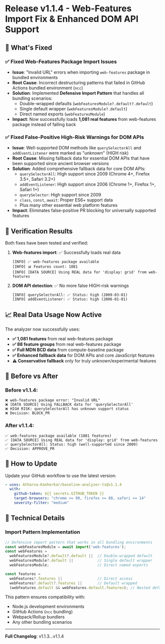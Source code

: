 # Release v1.1.4 - Web-Features Import Fix & Enhanced DOM API Support

## 🚀 What's Fixed

### ✅ Fixed Web-Features Package Import Issues
- **Issue**: "Invalid URL" errors when importing `web-features` package in bundled environments
- **Root Cause**: Incorrect destructuring patterns that failed in GitHub Actions bundled environment (`ncc`)
- **Solution**: Implemented **Defensive Import Pattern** that handles all bundling scenarios:
  - Double-wrapped defaults (`webFeaturesModule?.default?.default`)
  - Single default wrapper (`webFeaturesModule?.default`) 
  - Direct named exports (`webFeaturesModule`)
- **Impact**: Now successfully loads **1,081 real features** from web-features package instead of falling back

### ✅ Fixed False-Positive High-Risk Warnings for DOM APIs
- **Issue**: Well-supported DOM methods like `querySelectorAll` and `addEventListener` were marked as "unknown" (HIGH risk)
- **Root Cause**: Missing fallback data for essential DOM APIs that have been supported since ancient browser versions
- **Solution**: Added comprehensive fallback data for core DOM APIs:
  - `querySelectorAll`: High support since 2009 (Chrome 4+, Firefox 3.5+, Safari 3.2+)
  - `addEventListener`: High support since 2006 (Chrome 1+, Firefox 1+, Safari 1+)
  - `querySelector`: High support since 2009
  - `class`, `const`, `await`: Proper ES6+ support data
  - Plus many other essential web platform features
- **Impact**: Eliminates false-positive PR blocking for universally supported features

## 🧪 Verification Results

Both fixes have been tested and verified:

1. **Web-features import**: ✅ Successfully loads real data
   ```
   [INFO] ✅ web-features package available 
   [INFO] 📊 Features count: 1081 
   [INFO] [DATA SOURCE] Using REAL data for 'display: grid' from web-features
   ```

2. **DOM API detection**: ✅ No more false HIGH-risk warnings
   ```
   [INFO] querySelectorAll: ✅ Status: high (2009-03-01)
   [INFO] addEventListener: ✅ Status: high (2006-01-01)
   ```

## 📈 Real Data Usage Now Active

The analyzer now successfully uses:
- **✅ 1,081 features** from real web-features package  
- **✅ 88 feature groups** from real web-features package
- **✅ Full MDN BCD data** from compute-baseline package
- **✅ Enhanced fallback data** for DOM APIs and core JavaScript features
- **⚠️ Conservative fallback** only for truly unknown/experimental features

## 🔄 Before vs After

### Before v1.1.4:
```
❌ web-features package error: "Invalid URL"
❌ [DATA SOURCE] Using FALLBACK data for 'querySelectorAll'
❌ HIGH RISK: querySelectorAll has unknown support status
❌ Decision: BLOCK_PR
```

### After v1.1.4:
```
✅ web-features package available (1081 features)
✅ [DATA SOURCE] Using REAL data for 'display: grid' from web-features
✅ querySelectorAll: Status: high (well-supported since 2009)
✅ Decision: APPROVE_PR
```

## 🔄 How to Update

Update your GitHub workflow to use the latest version:

```yaml
- uses: Atharva-Kanherkar/baseline-analyzer-ts@v1.1.4
  with:
    github-token: ${{ secrets.GITHUB_TOKEN }}
    target-browsers: "chrome >= 90, firefox >= 88, safari >= 14"
    severity-filter: "medium"
```

## 🎯 Technical Details

### Import Pattern Implementation
```typescript
// Defensive import pattern that works in all bundling environments
const webFeaturesModule = await import('web-features');
const webFeatures = 
  webFeaturesModule?.default?.default ||  // Double-wrapped default
  webFeaturesModule?.default ||           // Single default wrapper  
  webFeaturesModule;                      // Direct named exports

const features = 
  webFeatures?.features ||                // Direct access
  webFeatures?.default?.features ||       // Default wrapped
  (webFeatures.default && webFeatures.default.features); // Nested default
```

This pattern ensures compatibility with:
- Node.js development environments
- GitHub Actions (`ncc` bundling)
- Webpack/Rollup bundlers
- Any other bundling scenarios

---

**Full Changelog**: v1.1.3...v1.1.4
